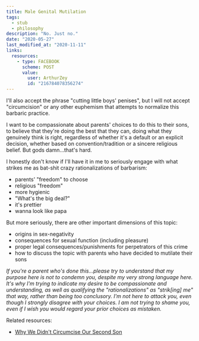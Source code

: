 ```yaml
---
title: Male Genital Mutilation
tags:
  - stub
  - philosophy
description: "No. Just no."
date: "2020-05-27"
last_modified_at: "2020-11-11"
links:
  resources:
    - type: FACEBOOK
      scheme: POST
      value:
        user: ArthurZey
        id: "216784078356274"
---
```


I'll also accept the phrase "cutting little boys' penises", but I will not accept "circumcision" or any other euphemism that attempts to normalize this barbaric practice.

I want to be compassionate about parents' choices to do this to their sons, to believe that they're doing the best that they can, doing what they genuinely think is right, regardless of whether it's a default or an explicit decision, whether based on convention/tradition or a sincere religious belief. But gods damn...that's hard.

I honestly don't know if I'll have it in me to seriously engage with what strikes me as bat-shit crazy rationalizations of barbarism:

* parents' "freedom" to choose
* religious "freedom"
* more hygienic
* "What's the big deal?"
* it's prettier
* wanna look like papa

But more seriously, there are other important dimensions of this topic:

* origins in sex-negativity
* consequences for sexual function (including pleasure)
* proper legal consequences/punishments for perpetrators of this crime
* how to discuss the topic with parents who have decided to mutilate their sons

_If you're a parent who's done this...please try to understand that my purpose here is not to condemn you, despite my very strong language here. It's why I'm trying to indicate my desire to be compassionate and understanding, as well as qualifying the "rationalizations" as "strik[ing] me" that way, rather than being too conclusory. I'm not here to attack you, even though I strongly disagree with your choices. I am not trying to shame you, even if I wish you would regard your prior choices as mistaken._

Related resources:

* [Why We Didn't Circumcise Our Second Son](https://www.tabletmag.com/sections/belief/articles/why-we-didnt-circumcise-our-second-son)
